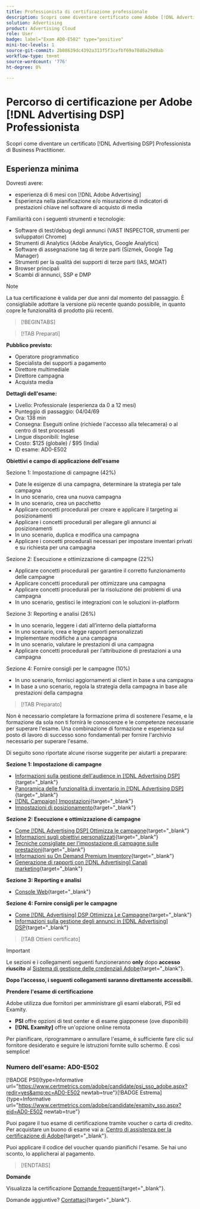 ```yaml
---
title: Professionista di certificazione professionale
description: Scopri come diventare certificato come Adobe [!DNL Advertising DSP] Professionista di Business Practice.
solution: Advertising
product: Advertising Cloud
role: User
badge: label="Exam AD0-E502" type="positivo"
mini-toc-levels: 1
source-git-commit: 2b08639dc4392a313f5f3cefbf69a78d8a29d0ab
workflow-type: tm+mt
source-wordcount: '776'
ht-degree: 0%

---
```


# Percorso di certificazione per Adobe [!DNL Advertising DSP] Professionista

Scopri come diventare un certificato [!DNL Advertising DSP] Professionista di Business Practitioner.

## Esperienza minima

Dovresti avere:

* esperienza di 6 mesi con [!DNL Adobe Advertising]
* Esperienza nella pianificazione e/o misurazione di indicatori di prestazioni chiave nel software di acquisto di media

Familiarità con i seguenti strumenti e tecnologie:

* Software di test/debug degli annunci (VAST INSPECTOR, strumenti per sviluppatori Chrome)
* Strumenti di Analytics (Adobe Analytics, Google Analytics)
* Software di assegnazione tag di terze parti (Sizmek, Google Tag Manager)
* Strumenti per la qualità dei supporti di terze parti (IAS, MOAT)
* Browser principali
* Scambi di annunci, SSP e DMP

>[!NOTE]
>
>La tua certificazione è valida per due anni dal momento del passaggio. È consigliabile adottare la versione più recente quando possibile, in quanto copre le funzionalità di prodotto più recenti.

>[!BEGINTABS]

>[!TAB Preparati]

**Pubblico previsto:**

* Operatore programmatico
* Specialista dei supporti a pagamento
* Direttore multimediale
* Direttore campagna
* Acquista media

**Dettagli dell&#39;esame:**

* Livello: Professionale (esperienza da 0 a 12 mesi)
* Punteggio di passaggio: 04/04/69
* Ora: 138 min
* Consegna: Eseguiti online (richiede l&#39;accesso alla telecamera) o al centro di test processati
* Lingue disponibili: Inglese
* Costo: $125 (globale) / $95 (India)
* ID esame: AD0-E502

**Obiettivi e campo di applicazione dell&#39;esame**

Sezione 1: Impostazione di campagne (42%)

* Date le esigenze di una campagna, determinare la strategia per tale campagna
* In uno scenario, crea una nuova campagna
* In uno scenario, crea un pacchetto
* Applicare concetti procedurali per creare e applicare il targeting ai posizionamenti
* Applicare i concetti procedurali per allegare gli annunci ai posizionamenti
* In uno scenario, duplica e modifica una campagna
* Applicare i concetti procedurali necessari per impostare inventari privati e su richiesta per una campagna

Sezione 2: Esecuzione e ottimizzazione di campagne (22%)

* Applicare concetti procedurali per garantire il corretto funzionamento delle campagne
* Applicare concetti procedurali per ottimizzare una campagna
* Applicare concetti procedurali per la risoluzione dei problemi di una campagna
* In uno scenario, gestisci le integrazioni con le soluzioni in-platform

Sezione 3: Reporting e analisi (26%)

* In uno scenario, leggere i dati all’interno della piattaforma
* In uno scenario, crea e legge rapporti personalizzati
* Implementare modifiche a una campagna
* In uno scenario, valutare le prestazioni di una campagna
* Applicare concetti procedurali per l’attribuzione di prestazioni a una campagna

Sezione 4: Fornire consigli per le campagne (10%)

* In uno scenario, fornisci aggiornamenti ai client in base a una campagna
* In base a uno scenario, regola la strategia della campagna in base alle prestazioni della campagna

>[!TAB Preparato]

Non è necessario completare la formazione prima di sostenere l&#39;esame, e la formazione da sola non ti fornirà le conoscenze e le competenze necessarie per superare l&#39;esame. Una combinazione di formazione e esperienza sul posto di lavoro di successo sono fondamentali per fornire l&#39;archivio necessario per superare l&#39;esame.

Di seguito sono riportate alcune risorse suggerite per aiutarti a preparare:

**Sezione 1: Impostazione di campagne**


* [Informazioni sulla gestione dell&#39;audience in [!DNL Advertising DSP]](https://experienceleague.adobe.com/docs/advertising/dsp/audiences/audience-about.html?lang=en){target="_blank"}
* [Panoramica delle funzionalità di inventario in [!DNL Advertising DSP]](https://experienceleague.adobe.com/docs/advertising/dsp/inventory/inventory-overview.html?lang=en){target="_blank"}
* [[!DNL Campaign] Impostazioni](https://experienceleague.adobe.com/docs/advertising/dsp/campaign-management/campaigns/campaign-settings.html?lang=en){target="_blank"}
* [Impostazioni di posizionamento](https://experienceleague.adobe.com/docs/advertising/dsp/campaign-management/placements/placement-settings.html?lang=en){target="_blank"}

**Sezione 2: Esecuzione e ottimizzazione di campagne**

* [Come [!DNL Advertising DSP] Ottimizza le campagne](https://experienceleague.adobe.com/docs/advertising/dsp/optimization/optimization-how-dsp-optimizes-campaigns.html?lang=en){target="_blank"}
* [Informazioni sugli obiettivi personalizzati](https://experienceleague.adobe.com/docs/advertising/dsp/optimization/custom-goals/custom-goal-about.html?lang=en){target="_blank"}
* [Tecniche consigliate per l’impostazione di campagne sulle prestazioni](https://experienceleague.adobe.com/docs/advertising/dsp/optimization/campaign-best-practices-performance.html?lang=en){target="_blank"}
* [Informazioni su On Demand Premium Inventory](https://experienceleague.adobe.com/docs/advertising/dsp/inventory/on-demand/on-demand-inventory-about.html?lang=en){target="_blank"}
* [Generazione di rapporti con [!DNL Advertising] Canali marketing](https://experienceleague.adobe.com/docs/analytics-learn/tutorials/integrations/ad-cloud/reporting-with-advertising-cloud-marketing-channels.html?lang=en){target="_blank"}

**Sezione 3: Reporting e analisi**

* [Console Web](https://experienceleague.adobe.com/docs/experience-manager-65/deploying/configuring/web-console.html?lang=en){target="_blank"}

**Sezione 4: Fornire consigli per le campagne**

* [Come [!DNL Advertising] DSP Ottimizza Le Campagne](https://experienceleague.adobe.com/docs/advertising/dsp/optimization/optimization-how-dsp-optimizes-campaigns.html?lang=en){target="_blank"}
* [Informazioni sulla gestione degli annunci in [!DNL Advertising] DSP](https://experienceleague.adobe.com/docs/advertising/dsp/campaign-management/ads/ad-about.html?lang=en){target="_blank"}

>[!TAB Ottieni certificato]

>[!IMPORTANT]
>
>Le sezioni e i collegamenti seguenti funzioneranno **only**  dopo **accesso riuscito** al [Sistema di gestione delle credenziali Adobe](http://www.certmetrics.com/adobe){target="_blank"}.


**Dopo l’accesso, i seguenti collegamenti saranno direttamente accessibili.**

**Prendere l&#39;esame di certificazione**

Adobe utilizza due fornitori per amministrare gli esami elaborati, PSI ed Examity.

* **PSI** offre opzioni di test center e di esame giapponese (ove disponibili)
* **[!DNL Examity]** offre un&#39;opzione online remota

Per pianificare, riprogrammare o annullare l&#39;esame, è sufficiente fare clic sul fornitore desiderato e seguire le istruzioni fornite sullo schermo. È così semplice!

### Numero dell&#39;esame: AD0-E502

[!BADGE PSI]{type=Informative url="https://www.certmetrics.com/adobe/candidate/psi_sso_adobe.aspx?redir=yes&amp;ec=AD0-E502 newtab=true"}[!BADGE Estrema]{type=Informative url="https://www.certmetrics.com/adobe/candidate/examity_sso.aspx?eid=AD0-E502 newtab=true"}

Puoi pagare il tuo esame di certificazione tramite voucher o carta di credito. Per acquistare un buono di esame vai a: [Centro di assistenza per la certificazione di Adobe](https://market.xvoucher.com/adobe/global){target="_blank"}.

Puoi applicare il codice del voucher quando pianifichi l&#39;esame. Se hai uno sconto, lo applicherai al pagamento.

>[!ENDTABS]

**Domande**

Visualizza la certificazione [Domande frequenti](https://experienceleague.adobe.com/docs/certification/certification/faq.html?lang=en){target="_blank"}.

Domande aggiuntive? [Contattaci](mailto:certif@adobe.com){target="_blank"}.
